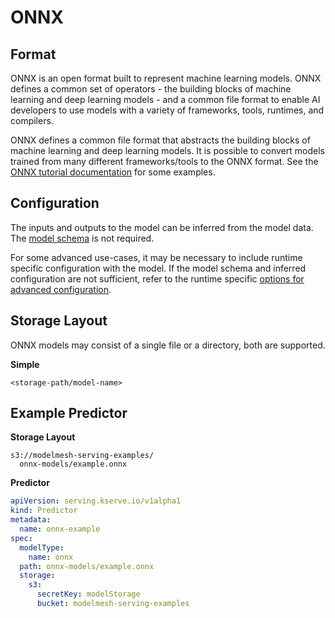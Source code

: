 # ONNX

## Format

ONNX is an open format built to represent machine learning models. ONNX defines a common set of operators - the building blocks of machine learning and deep learning models - and a common file format to enable AI developers to use models with a variety of frameworks, tools, runtimes, and compilers.

ONNX defines a common file format that abstracts the building blocks of machine
learning and deep learning models. It is possible to convert models trained from
many different frameworks/tools to the ONNX format. See the
[ONNX tutorial documentation](https://github.com/onnx/tutorials#converting-to-onnx-format)
for some examples.

## Configuration

The inputs and outputs to the model can be inferred from the model data. The
[model schema](../predictors/schema.md)
is not required.

For some advanced use-cases, it may be necessary to include runtime specific
configuration with the model. If the model schema and inferred configuration are
not sufficient, refer to the runtime specific
[options for advanced configuration](advanced-configuration.md#triton-server).

## Storage Layout

ONNX models may consist of a single file or a directory, both are supported.

**Simple**

```
<storage-path/model-name>
```

## Example Predictor

**Storage Layout**

```
s3://modelmesh-serving-examples/
  onnx-models/example.onnx
```

**Predictor**

```yaml
apiVersion: serving.kserve.io/v1alpha1
kind: Predictor
metadata:
  name: onnx-example
spec:
  modelType:
    name: onnx
  path: onnx-models/example.onnx
  storage:
    s3:
      secretKey: modelStorage
      bucket: modelmesh-serving-examples
```
